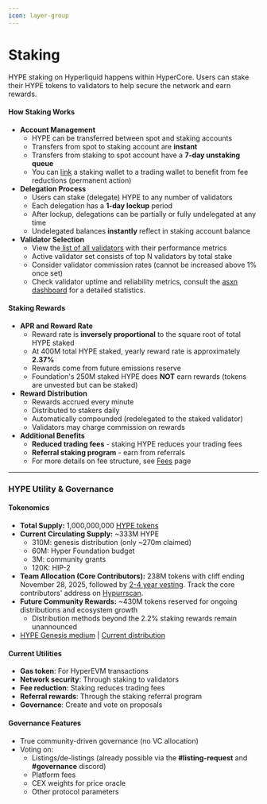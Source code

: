 ```yaml
---
icon: layer-group
---
```


# Staking

HYPE staking on Hyperliquid happens within HyperCore. Users can stake their HYPE tokens to validators to help secure the network and earn rewards.

#### How Staking Works

* **Account Management**
  * HYPE can be transferred between spot and staking accounts
  * Transfers from spot to staking account are **instant**
  * Transfers from staking to spot account have a **7-day unstaking queue**
  * You can [link](https://hyperliquid.gitbook.io/hyperliquid-docs/trading/fees#staking-linking) a staking wallet to a trading wallet to benefit from fee reductions (permanent action)
* **Delegation Process**
  * Users can stake (delegate) HYPE to any number of validators
  * Each delegation has a **1-day lockup** period
  * After lockup, delegations can be partially or fully undelegated at any time
  * Undelegated balances **instantly** reflect in staking account balance
* **Validator Selection**
  * View the[ list of all validators](https://app.hyperliquid.xyz/staking) with their performance metrics
  * Active validator set consists of top N validators by total stake
  * Consider validator commission rates (cannot be increased above 1% once set)
  * Check validator uptime and reliability metrics, consult the [asxn dashboard](https://data.asxn.xyz/dashboard/hype-staking) for a detailed statistics.

#### Staking Rewards

* **APR and Reward Rate**
  * Reward rate is **inversely proportional** to the square root of total HYPE staked
  * At 400M total HYPE staked, yearly reward rate is approximately **2.37%**
  * Rewards come from future emissions reserve
  * Foundation's 250M staked HYPE does **NOT** earn rewards (tokens are unvested but can be staked)
* **Reward Distribution**
  * Rewards accrued every minute
  * Distributed to stakers daily
  * Automatically compounded (redelegated to the staked validator)
  * Validators may charge commission on rewards
* **Additional Benefits**
  * **Reduced trading fees** - staking HYPE reduces your trading fees
  * **Referral staking program** - earn from referrals
  * For more details on fee structure, see [Fees](../hypercore/dex/clearinghouse/fees-builder-codes.md) page

***

### HYPE Utility & Governance

#### Tokenomics

* **Total Supply:** 1,000,000,000 [HYPE tokens](https://app.hyperliquid.xyz/explorer/token/0x0d01dc56dcaaca66ad901c959b4011ec)
* **Current Circulating Supply:** \~333M HYPE
  * 310M: genesis distribution (only \~270m claimed)
  * 60M: Hyper Foundation budget
  * 3M: community grants
  * 120K: HIP-2
* **Team Allocation (Core Contributors):** 238M tokens with cliff ending November 28, 2025, followed by [2-4 year vesting](https://tokenomist.ai/hyperliquid). Track the core contributors' address on [Hypurrscan](https://hypurrscan.io/address/0x43e9abea1910387c4292bca4b94de81462f8a251).
* **Future Community Rewards:** \~430M tokens reserved for ongoing distributions and ecosystem growth
  * Distribution methods beyond the 2.2% staking rewards remain unannounced
* [HYPE Genesis medium](https://hyperfnd.medium.com/hype-genesis-1830a4dc2e3f) | [Current distribution](https://www.hypeburn.fun/)

#### Current Utilities

* **Gas token**: For HyperEVM transactions
* **Network security**: Through staking to validators
* **Fee reduction**: Staking reduces trading fees
* **Referral rewards**: Through the staking referral program
* **Governance**: Create and vote on proposals

#### Governance Features

* True community-driven governance (no VC allocation)
* Voting on:
  * Listings/de-listings (already possible via the **#listing-request** and **#governance** discord)
  * Platform fees
  * CEX weights for price oracle
  * Other protocol parameters

